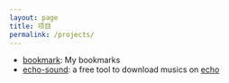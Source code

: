 ```yaml
---
layout: page
title: 项目
permalink: /projects/
---
```



- [bookmark](https://louislee92.com/bookmark): My bookmarks
- [echo-sound](https://louislee92.com/echo-sound): a free tool to download musics on [echo](http://app-echo.com)